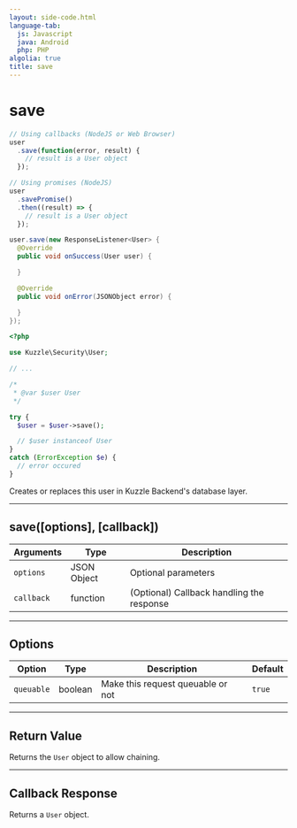 ```yaml
---
layout: side-code.html
language-tab:
  js: Javascript
  java: Android
  php: PHP
algolia: true
title: save
---
```


# save

```js
// Using callbacks (NodeJS or Web Browser)
user
  .save(function(error, result) {
    // result is a User object
  });

// Using promises (NodeJS)
user
  .savePromise()
  .then((result) => {
    // result is a User object
  });
```

```java
user.save(new ResponseListener<User> {
  @Override
  public void onSuccess(User user) {

  }

  @Override
  public void onError(JSONObject error) {

  }
});
```

```php
<?php

use Kuzzle\Security\User;

// ...

/*
 * @var $user User
 */

try {
  $user = $user->save();

  // $user instanceof User
}
catch (ErrorException $e) {
  // error occured
}
```

Creates or replaces this user in Kuzzle Backend's database layer.

---

## save([options], [callback])

| Arguments | Type | Description |
|---------------|---------|----------------------------------------|
| ``options`` | JSON Object | Optional parameters |
| ``callback`` | function | (Optional) Callback handling the response |

---

## Options

| Option | Type | Description | Default |
|---------------|---------|----------------------------------------|---------|
| ``queuable`` | boolean | Make this request queuable or not  | ``true`` |

---

## Return Value

Returns the `User` object to allow chaining.

---

## Callback Response

Returns a `User` object.
